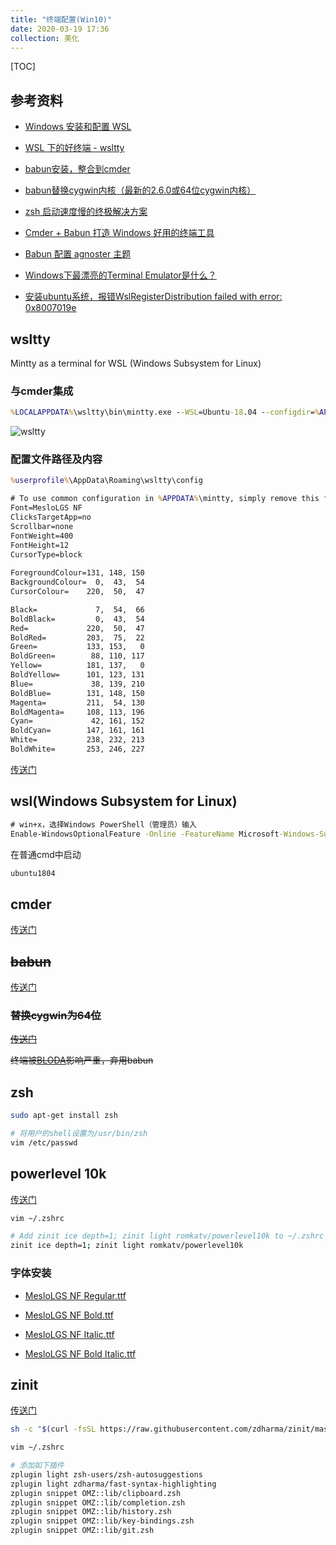 ```yaml
---
title: "终端配置(Win10)"
date: 2020-03-19 17:36
collection: 美化
---
```


[TOC]

## 参考资料

+ [Windows 安装和配置 WSL](https://www.jianshu.com/p/3e627ff45ccb "Windows 安装和配置 WSL")

+ [WSL 下的好终端 - wsltty](https://zhuanlan.zhihu.com/p/47743071 "WSL 下的好终端 - wsltty")

+ [babun安装，整合到cmder](https://www.cnblogs.com/hongdada/p/7989236.html "babun安装，整合到cmder")

+ [babun替换cygwin内核（最新的2.6.0或64位cygwin内核）](https://blog.csdn.net/mengyoufengyu/article/details/53142403 "babun替换cygwin内核（最新的2.6.0或64位cygwin内核）")

+ [zsh 启动速度慢的终极解决方案](https://zhuanlan.zhihu.com/p/98450570 "zsh 启动速度慢的终极解决方案")

+ [Cmder + Babun 打造 Windows 好用的终端工具](https://www.cnblogs.com/michael-xiang/p/10466074.html "Cmder + Babun 打造 Windows 好用的终端工具")

+ [Babun 配置 agnoster 主题](https://go2think.com/babun-theme/ "Babun 配置 agnoster 主题")

+ [Windows下最漂亮的Terminal Emulator是什么？](https://www.zhihu.com/question/37181941 "Windows下最漂亮的Terminal Emulator是什么？")

+ [安装ubuntu系统，报错WslRegisterDistribution failed with error: 0x8007019e](https://blog.csdn.net/qq_33033367/article/details/82820983 "安装ubuntu系统，报错WslRegisterDistribution failed with error: 0x8007019e")

## wsltty

Mintty as a terminal for WSL (Windows Subsystem for Linux)

### 与cmder集成

``` bat
%LOCALAPPDATA%\wsltty\bin\mintty.exe --WSL=Ubuntu-18.04 --configdir=%APPDATA%\wsltty -~
```

![wsltty](../attach/wsltty.png "wsltty")

### 配置文件路径及内容

``` bat
%userprofile%\AppData\Roaming\wsltty\config
```

``` bat
# To use common configuration in %APPDATA%\mintty, simply remove this file
Font=MesloLGS NF
ClicksTargetApp=no
Scrollbar=none
FontWeight=400
FontHeight=12
CursorType=block
  
ForegroundColour=131, 148, 150
BackgroundColour=  0,  43,  54
CursorColour=    220,  50,  47

Black=             7,  54,  66
BoldBlack=         0,  43,  54
Red=             220,  50,  47
BoldRed=         203,  75,  22
Green=           133, 153,   0
BoldGreen=        88, 110, 117
Yellow=          181, 137,   0
BoldYellow=      101, 123, 131
Blue=             38, 139, 210
BoldBlue=        131, 148, 150
Magenta=         211,  54, 130
BoldMagenta=     108, 113, 196
Cyan=             42, 161, 152
BoldCyan=        147, 161, 161
White=           238, 232, 213
BoldWhite=       253, 246, 227
```

[传送门](https://github.com/mintty/wsltty "传送门")

## wsl(Windows Subsystem for Linux)

``` bat
# win+x，选择Windows PowerShell（管理员）输入
Enable-WindowsOptionalFeature -Online -FeatureName Microsoft-Windows-Subsystem-Linux
```

在普通cmd中启动

``` bat
ubuntu1804
```

## cmder

[传送门](https://cmder.net/ "传送门")

## <del>babun</del>

[传送门](http://babun.github.io/ "传送门")

### <del>替换cygwin为64位</del>

<del>[传送门](https://github.com/babun/babun/wiki/64-bit "传送门" )</del>

<del>终端被[BLODA](https://cygwin.com/acronyms/ "BLODA")影响严重，弃用babun</del>

## zsh

``` bash
sudo apt-get install zsh
```

``` bash
# 将用户的shell设置为/usr/bin/zsh
vim /etc/passwd
```

## powerlevel 10k

[传送门](https://github.com/romkatv/powerlevel10k "传送门")

```bash
vim ~/.zshrc
```

``` bash
# Add zinit ice depth=1; zinit light romkatv/powerlevel10k to ~/.zshrc
zinit ice depth=1; zinit light romkatv/powerlevel10k
```

### 字体安装

+ [MesloLGS NF Regular.ttf](https://github.com/romkatv/powerlevel10k-media/raw/master/MesloLGS%20NF%20Regular.ttf "MesloLGS NF Regular.ttf")

+ [MesloLGS NF Bold.ttf](https://github.com/romkatv/powerlevel10k-media/raw/master/MesloLGS%20NF%20Bold.ttf "MesloLGS NF Bold.ttf")

+ [MesloLGS NF Italic.ttf](https://github.com/romkatv/powerlevel10k-media/raw/master/MesloLGS%20NF%20Italic.ttf "MesloLGS NF Italic.ttf")

+ [MesloLGS NF Bold Italic.ttf](https://github.com/romkatv/powerlevel10k-media/raw/master/MesloLGS%20NF%20Bold%20Italic.ttf "MesloLGS NF Bold Italic.ttf")

## zinit

[传送门](https://github.com/zdharma/zinit "传送门")

``` bash
sh -c "$(curl -fsSL https://raw.githubusercontent.com/zdharma/zinit/master/doc/install.sh)"
```

``` bash
vim ~/.zshrc

# 添加如下插件
zplugin light zsh-users/zsh-autosuggestions
zplugin light zdharma/fast-syntax-highlighting
zplugin snippet OMZ::lib/clipboard.zsh
zplugin snippet OMZ::lib/completion.zsh
zplugin snippet OMZ::lib/history.zsh
zplugin snippet OMZ::lib/key-bindings.zsh
zplugin snippet OMZ::lib/git.zsh
```
